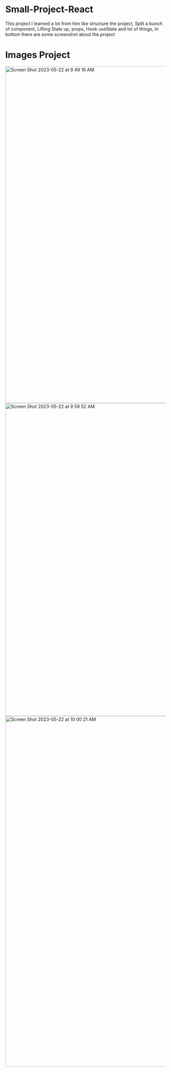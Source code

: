 # Small-Project-React
This project I learned a lot from him like structure the project, Split a bunch of component, Lifting State up, props, Hook useState and lot of things, In bottom there are some screenshot about the project
# Images Project
<img width="1057" alt="Screen Shot 2023-05-22 at 9 49 16 AM" src="https://github.com/mojahid-belaman/Small-Project-React/assets/26336407/642d81ac-c032-4011-9ad7-a0a531583f28">
<img width="982" alt="Screen Shot 2023-05-22 at 9 59 52 AM" src="https://github.com/mojahid-belaman/Small-Project-React/assets/26336407/079dd9c2-2583-4ce6-ada3-c16ae2b6333f">
<img width="1101" alt="Screen Shot 2023-05-22 at 10 00 21 AM" src="https://github.com/mojahid-belaman/Small-Project-React/assets/26336407/22539c92-a542-47e5-b81b-f308e1144513">

